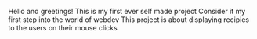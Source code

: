 Hello and greetings!
This is my first ever self made project 
Consider it my first step into the world of webdev
This project is about displaying recipies to the users on their mouse clicks

